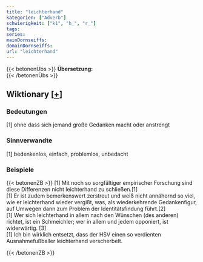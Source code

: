 ```yaml
---
title: "leichterhand"
kategorien: ["Adverb"]
schwierigkeit: ["k1", "h_", "r_"]
tags:
series:
mainDornseiffs:
domainDornseiffs:
url: "leichterhand"
---
```


{{< betonenÜbs >}}
**Übersetzung:**  
{{< /betonenÜbs >}}

## Wiktionary [[+](https://de.wiktionary.org/wiki/leichterhand)]

### Bedeutungen
[1] ohne dass sich jemand große Gedanken macht oder anstrengt  

### Sinnverwandte
[1] bedenkenlos, einfach, problemlos, unbedacht  

### Beispiele
{{< betonenZB >}}
[1] Mit noch so sorgfältiger empirischer Forschung sind diese Differenzen nicht leichterhand zu schließen.[1]  
[1] Er ist zudem bemerkenswert zerstreut und weiß nicht annähernd so viel, wie er leichterhand wieder vergißt, was, als wiederkehrende Gedankenfigur, auf Umwegen dann zum Problem der Identitätsfindung führt.[2]  
[1] Wer sich leichterhand in allem nach den Wünschen (des anderen) richtet, ist ein Schmeichler; wer in allem und jedem opponiert, ist widerwärtig. [3]  
[1] Ich bin wirklich entsetzt, dass der HSV einen so verdienten Ausnahmefußballer leichterhand verscherbelt.  

{{< /betonenZB >}}

